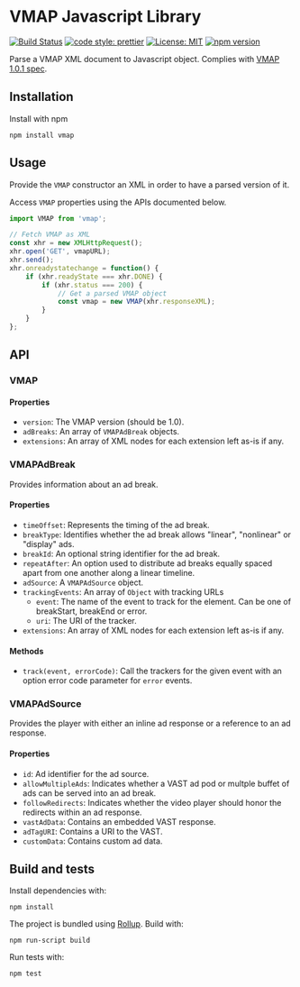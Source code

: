 # VMAP Javascript Library

[![Build Status](https://travis-ci.org/dailymotion/vmap-js.png)](https://travis-ci.org/dailymotion/vmap-js)
[![code style: prettier](https://img.shields.io/badge/code_style-prettier-ff69b4.svg?style=flat-square)](https://github.com/prettier/prettier)
[![License: MIT](https://img.shields.io/badge/License-MIT-yellow.svg)](https://opensource.org/licenses/MIT)
[![npm version](https://badge.fury.io/js/vmap.svg)](https://badge.fury.io/js/vmap)

Parse a VMAP XML document to Javascript object. Complies with [VMAP 1.0.1 spec](http://www.iab.net/media/file/VMAP.pdf).

## Installation

Install with npm
```
npm install vmap
```

## Usage

Provide the `VMAP` constructor an XML in order to have a parsed version of it.

Access `VMAP` properties using the APIs documented below.

``` javascript
import VMAP from 'vmap';

// Fetch VMAP as XML
const xhr = new XMLHttpRequest();
xhr.open('GET', vmapURL);
xhr.send();
xhr.onreadystatechange = function() {
    if (xhr.readyState === xhr.DONE) {
        if (xhr.status === 200) {
            // Get a parsed VMAP object
            const vmap = new VMAP(xhr.responseXML);
        }
    }
};
```

## API

### VMAP

#### Properties

* `version`: The VMAP version (should be 1.0).
* `adBreaks`: An array of `VMAPAdBreak` objects.
* `extensions`: An array of XML nodes for each extension left as-is if any.

### VMAPAdBreak

Provides information about an ad break.

#### Properties

* `timeOffset`: Represents the timing of the ad break.
* `breakType`: Identifies whether the ad break allows "linear", "nonlinear" or "display" ads.
* `breakId`: An optional string identifier for the ad break.
* `repeatAfter`: An option used to distribute ad breaks equally spaced apart from one another along a linear timeline.
* `adSource`: A `VMAPAdSource` object.
* `trackingEvents`: An array of `Object` with tracking URLs
    * `event`: The name of the event to track for the element. Can be one of breakStart, breakEnd or error.
    * `uri`: The URI of the tracker.
* `extensions`: An array of XML nodes for each extension left as-is if any.

#### Methods

* `track(event, errorCode)`: Call the trackers for the given event with an option error code parameter for `error` events.

### VMAPAdSource

Provides the player with either an inline ad response or a reference to an ad response.

#### Properties

* `id`: Ad identifier for the ad source.
* `allowMultipleAds`: Indicates whether a VAST ad pod or multple buffet of ads can be served into an ad break.
* `followRedirects`: Indicates whether the video player should honor the redirects within an ad response.
* `vastAdData`: Contains an embedded VAST response.
* `adTagURI`: Contains a URI to the VAST.
* `customData`: Contains custom ad data.

## Build and tests

Install dependencies with:

```
npm install
```

The project is bundled using [Rollup](https://rollupjs.org/guide/en). Build with:

```
npm run-script build
```

Run tests with:

```
npm test
```
